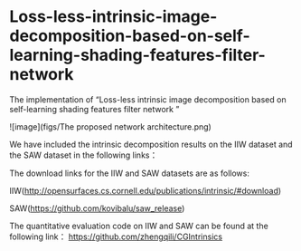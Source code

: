 # Loss-less-intrinsic-image-decomposition-based-on-self-learning-shading-features-filter-network
The implementation of “Loss-less intrinsic image decomposition based on self-learning shading features filter network ”

![image](figs/The proposed network architecture.png)

We have included the intrinsic decomposition results on the IIW dataset and the SAW dataset in the following links：

The download links for the IIW and SAW datasets are as follows:

IIW(http://opensurfaces.cs.cornell.edu/publications/intrinsic/#download)

SAW(https://github.com/kovibalu/saw_release)

The quantitative evaluation code on IIW and SAW can be found at the following link：
https://github.com/zhengqili/CGIntrinsics
